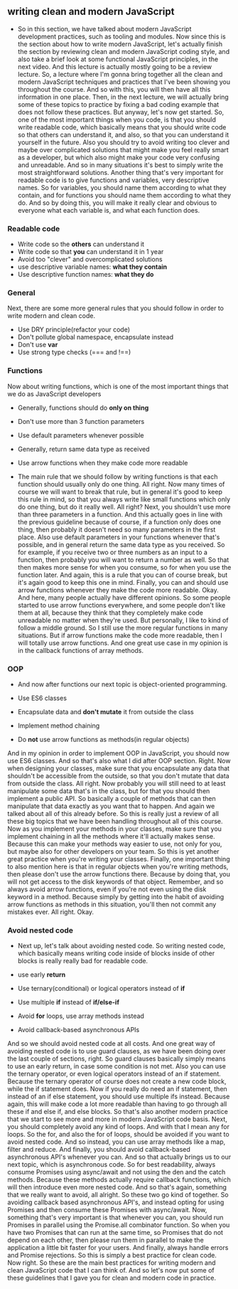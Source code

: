 ## writing clean and modern JavaScript

- So in this section, we have talked about modern JavaScript development practices, such as tooling and modules. Now since this is the section about how to write modern JavaScript, let's actually finish the section by reviewing clean and modern JavaScript coding style, and also take a brief look at some functional JavaScript principles, in the next video. And this lecture is actually mostly going to be a review lecture. So, a lecture where I'm gonna bring together all the clean and modern JavaScript techniques and practices that I've been showing you throughout the course. And so with this, you will then have all this information in one place. Then, in the next lecture, we will actually bring some of these topics to practice by fixing a bad coding example that does not follow these practices. But anyway, let's now get started. So, one of the most important things when you code, is that you should write readable code, which basically means that you should write code so that others can understand it, and also, so that you can understand it yourself in the future. Also you should try to avoid writing too clever and maybe over complicated solutions that might make you feel really smart as a developer, but which also might make your code very confusing and unreadable. And so in many situations it's best to simply write the most straightforward solutions. Another thing that's very important for readable code is to give functions and variables, very descriptive names. So for variables, you should name them according to what they contain, and for functions you should name them according to what they do. And so by doing this, you will make it really clear and obvious to everyone what each variable is, and what each function does.
### Readable code

- Write code so the **others** can understand it
- Write code so that **you** can understand it in 1 year
- Avoid too "clever" and overcomplicated solutions
- use descriptive variable names: **what they contain**
- Use descriptive function names: **what they do**

### General

 Next, there are some more general rules that you should follow in order to write modern and clean code.

- Use DRY principle(refactor your code)
- Don't pollute global namespace, encapsulate instead
- Don't use **var**
- Use strong type checks (=== and !==)

 ### Functions

 Now about writing functions, which is one of the most important things that we do as JavaScript developers 

 - Generally, functions should do **only on thing**
 - Don't use more than 3 function parameters
 - Use default parameters whenever possible
 - Generally, return same data type as received
 - Use arrow functions when they make code more readable
 
 - The main rule that we should follow by writing functions is that each function should usually only do one thing. All right. Now many times of course we will want to break that rule, but in general it's good to keep this rule in mind, so that you always write like small functions which only do one thing, but do it really well. All right? Next, you shouldn't use more than three parameters in a function. And this actually goes in line with the previous guideline because of course, if a function only does one thing, then probably it doesn't need so many parameters in the first place. Also use default parameters in your functions whenever that's possible, and in general return the same data type as you received. So for example, if you receive two or three numbers as an input to a function, then probably you will want to return a number as well. So that then makes more sense for when you consume, so for when you use the function later. And again, this is a rule that you can of course break, but it's again good to keep this one in mind. Finally, you can and should use arrow functions whenever they make the code more readable. Okay. And here, many people actually have different opinions. So some people started to use arrow functions everywhere, and some people don't like them at all, because they think that they completely make code unreadable no matter when they're used. But personally, I like to kind of follow a middle ground. So I still use the more regular functions in many situations. But if arrow functions make the code more readable, then I will totally use arrow functions. And one great use case in my opinion is in the callback functions of array methods. 

 ### OOP

 - And now after functions our next topic is object-oriented programming. 

 - Use ES6 classes
 - Encapsulate data and **don't mutate** it from outside the class
 - Implement method chaining
 - Do **not** use arrow functions as methods(in regular objects)

  And in my opinion in order to implement OOP in JavaScript, you should now use ES6 classes. And so that's also what I did after OOP section. Right. Now when designing your classes, make sure that you encapsulate any data that shouldn't be accessible from the outside, so that you don't mutate that data from outside the class. All right. Now probably you will still need to at least manipulate some data that's in the class, but for that you should then implement a public API. So basically a couple of methods that can then manipulate that data exactly as you want that to happen. And again we talked about all of this already before. So this is really just a review of all these big topics that we have been handling throughout all of this course. Now as you implement your methods in your classes, make sure that you implement chaining in all the methods where it'll actually makes sense. Because this can make your methods way easier to use, not only for you, but maybe also for other developers on your team. So this is yet another great practice when you're writing your classes. Finally, one important thing to also mention here is that in regular objects when you're writing methods, then please don't use the arrow functions there. Because by doing that, you will not get access to the disk keywords of that object. Remember, and so always avoid arrow functions, even if you're not even using the disk keyword in a method. Because simply by getting into the habit of avoiding arrow functions as methods in this situation, you'll then not commit any mistakes ever. All right. Okay. 
  
  ### Avoid nested code

  - Next up, let's talk about avoiding nested code. So writing nested code, which basically means writing code inside of blocks inside of other blocks is really really bad for readable code.
  
  - use early **return**
  - Use ternary(conditional) or logical operators instead of **if**
  - Use multiple **if** instead of **if/else-if**
  - Avoid **for** loops, use array methods instead
  - Avoid callback-based asynchronous APIs

   And so we should avoid nested code at all costs. And one great way of avoiding nested code is to use guard clauses, as we have been doing over the last couple of sections, right. So guard clauses basically simply means to use an early return, in case some condition is not met. Also you can use the ternary operator, or even logical operators instead of an if statement. Because the ternary operator of course does not create a new code block, while the if statement does. Now if you really do need an if statement, then instead of an if else statement, you should use multiple ifs instead. Because again, this will make code a lot more readable than having to go through all these if and else if, and else blocks. So that's also another modern practice that we start to see more and more in modern JavaScript code basis. Next, you should completely avoid any kind of loops. And with that I mean any for loops. So the for, and also the for of loops, should be avoided if you want to avoid nested code. And so instead, you can use array methods like a map, filter and reduce. And finally, you should avoid callback-based asynchronous API's whenever you can. And so that actually brings us to our next topic, which is asynchronous code. So for best readability, always consume Promises using async/await and not using the den and the catch methods. Because these methods actually require callback functions, which will then introduce even more nested code. And so that's again, something that we really want to avoid, all alright. So these two go kind of together. So avoiding callback based asynchronous API's, and instead opting for using Promises and then consume these Promises with async/await. Now, something that's very important is that whenever you can, you should run Promises in parallel using the Promise.all combinator function. So when you have two Promises that can run at the same time, so Promises that do not depend on each other, then please run them in parallel to make the application a little bit faster for your users. And finally, always handle errors and Promise rejections. So this is simply a best practice for clean code. Now right. So these are the main best practices for writing modern and clean JavaScript code that I can think of. And so let's now put some of these guidelines that I gave you for clean and modern code in practice.